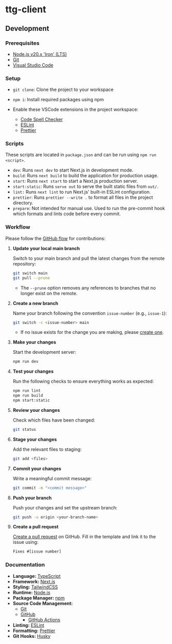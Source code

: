 # ttg-client

## Development

### Prerequisites

- [Node.js v20.x 'Iron' (LTS)](https://nodejs.org/en)
- [Git](https://git-scm.com/)
- [Visual Studio Code](https://code.visualstudio.com/)

### Setup

- `git clone`: Clone the project to your workspace

- `npm i`: Install required packages using npm

- Enable these VSCode extensions in the project workspace:

  - [Code Spell Checker](https://marketplace.visualstudio.com/items?itemName=streetsidesoftware.code-spell-checker)
  - [ESLint](https://marketplace.visualstudio.com/items?itemName=dbaeumer.vscode-eslint)
  - [Prettier](https://marketplace.visualstudio.com/items?itemName=esbenp.prettier-vscode)

### Scripts

These scripts are located in `package.json` and can be run using `npm run <script>`.

- `dev`: Runs `next dev` to start Next.js in development mode.
- `build`: Runs `next build` to build the application for production usage.
- `start`: Runs `next start` to start a Next.js production server.
- `start:static`: Runs `serve out` to serve the built static files from `out/`.
- `lint:` Runs `next lint` to run Next.js' built-in ESLint configuration.
- `prettier`: Runs `prettier --write .` to format all files in the project directory.
- `prepare`: Not intended for manual use. Used to run the pre-commit hook which formats and lints code before every commit.

### Workflow

Please follow the [GitHub flow](https://docs.github.com/en/get-started/using-github/github-flow) for contributions:

1. **Update your local main branch**

    Switch to your main branch and pull the latest changes from the remote repository:

    ```bash
    git switch main
    git pull --prune
    ```

    - The `--prune` option removes any references to branches that no longer exist on the remote.

2. **Create a new branch**

    Name your branch following the convention `issue-number` (e.g., `issue-1`):

     ```bash
     git switch -c <issue-number> main
     ```

    - If no issue exists for the change you are making, please [create one](https://github.com/tabletop-generator/client/issues/new/choose).

3. **Make your changes**

    Start the development server:
  
     ```bash
     npm run dev
     ```

4. **Test your changes**

    Run the following checks to ensure everything works as expected:

     ```bash
     npm run lint
     npm run build
     npm start:static
     ```

5. **Review your changes**

    Check which files have been changed:

    ```bash
    git status
    ```

6. **Stage your changes**

    Add the relevant files to staging:

    ```bash
    git add <files>
    ```

7. **Commit your changes**

    Write a meaningful commit message:

    ```bash
    git commit -m "<commit message>"
    ```

8. **Push your branch**

    Push your changes and set the upstream branch:

    ```bash
    git push -u origin <your-branch-name>
    ```

9. **Create a pull request**

    [Create a pull request](https://github.com/tabletop-generator/client/compare) on GitHub. Fill in the template and link it to the issue using:

    ```txt
    Fixes #[issue number]
    ```

### Documentation

- **Language:** [TypeScript](https://www.typescriptlang.org/docs/)
- **Framework:** [Next.js](https://nextjs.org/docs)
- **Styling:** [TailwindCSS](https://tailwindcss.com/docs/)
- **Runtime:** [Node.js](https://nodejs.org/docs/latest-v20.x/api/)
- **Package Manager:** [npm](https://docs.npmjs.com/)
- **Source Code Management:**
  - [Git](https://git-scm.com/doc)
  - [GitHub](https://docs.github.com/)
    - [GitHub Actions](https://docs.github.com/en/actions)
- **Linting:** [ESLint](https://eslint.org/docs/v8.x/)
- **Formatting:** [Prettier](https://prettier.io/docs/en/)
- **Git Hooks:** [Husky](https://typicode.github.io/husky/)
